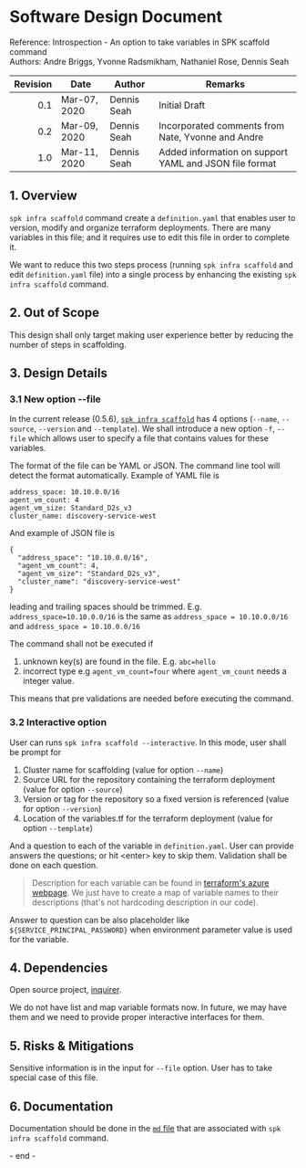 # Software Design Document

Reference: Introspection - An option to take variables in SPK scaffold
command<br> Authors: Andre Briggs, Yvonne Radsmikham, Nathaniel Rose, Dennis
Seah

| Revision | Date         | Author      | Remarks                                                |
| -------: | ------------ | ----------- | ------------------------------------------------------ |
|      0.1 | Mar-07, 2020 | Dennis Seah | Initial Draft                                          |
|      0.2 | Mar-09, 2020 | Dennis Seah | Incorporated comments from Nate, Yvonne and Andre      |
|      1.0 | Mar-11, 2020 | Dennis Seah | Added information on support YAML and JSON file format |

## 1. Overview

`spk infra scaffold` command create a `definition.yaml` that enables user to
version, modify and organize terraform deployments. There are many variables in
this file; and it requires use to edit this file in order to complete it.

We want to reduce this two steps process (running `spk infra scaffold` and edit
`definition.yaml` file) into a single process by enhancing the existing
`spk infra scaffold` command.

## 2. Out of Scope

This design shall only target making user experience better by reducing the
number of steps in scaffolding.

## 3. Design Details

### 3.1 New option --file

In the current release (0.5.6),
[`spk infra scaffold`](https://microsoft.github.io/bedrock-cli/commands/index.html#0.5.6@infra_scaffold)
has 4 options (`--name`, `--source`, `--version` and `--template`). We shall
introduce a new option `-f`, `--file` which allows user to specify a file that
contains values for these variables.

The format of the file can be YAML or JSON. The command line tool will detect
the format automatically. Example of YAML file is

```
address_space: 10.10.0.0/16
agent_vm_count: 4
agent_vm_size: Standard_D2s_v3
cluster_name: discovery-service-west
```

And example of JSON file is

```
{
  "address_space": "10.10.0.0/16",
  "agent_vm_count": 4,
  "agent_vm_size": "Standard_D2s_v3",
  "cluster_name": "discovery-service-west"
}
```

leading and trailing spaces should be trimmed. E.g. `address_space=10.10.0.0/16`
is the same as `address_space = 10.10.0.0/16` and `address_space = 10.10.0.0/16`

The command shall not be executed if

1. unknown key(s) are found in the file. E.g. `abc=hello`
2. incorrect type e.g `agent_vm_count=four` where `agent_vm_count` needs a
   integer value.

This means that pre validations are needed before executing the command.

### 3.2 Interactive option

User can runs `spk infra scaffold --interactive`. In this mode, user shall be
prompt for

1. Cluster name for scaffolding (value for option `--name`)
2. Source URL for the repository containing the terraform deployment (value for
   option `--source`)
3. Version or tag for the repository so a fixed version is referenced (value for
   option `--version`)
4. Location of the variables.tf for the terraform deployment (value for option
   `--template`)

And a question to each of the variable in `definition.yaml`. User can provide
answers the questions; or hit \<enter> key to skip them. Validation shall be
done on each question.

> Description for each variable can be found in
> [terraform's azure webpage](https://learn.hashicorp.com/terraform/azure/variables_az).
> We just have to create a map of variable names to their descriptions (that's
> not hardcoding description in our code).

Answer to question can be also placeholder like `${SERVICE_PRINCIPAL_PASSWORD}`
when environment parameter value is used for the variable.

## 4. Dependencies

Open source project, [inquirer](https://www.npmjs.com/package/inquirer).

We do not have list and map variable formats now. In future, we may have them
and we need to provide proper interactive interfaces for them.

## 5. Risks & Mitigations

Sensitive information is in the input for `--file` option. User has to take
special case of this file.

## 6. Documentation

Documentation should be done in the
[`md` file](https://github.com/microsoft/bedrock-cli/blob/master/src/commands/infra/scaffold.md)
that are associated with `spk infra scaffold` command.

\- end -
